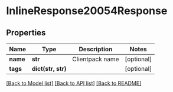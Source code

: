 # InlineResponse20054Response

## Properties
Name | Type | Description | Notes
------------ | ------------- | ------------- | -------------
**name** | **str** | Clientpack name | [optional] 
**tags** | **dict(str, str)** |  | [optional] 

[[Back to Model list]](../README.md#documentation-for-models) [[Back to API list]](../README.md#documentation-for-api-endpoints) [[Back to README]](../README.md)


